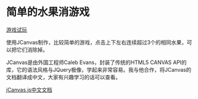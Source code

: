 # 简单的水果消游戏

[游戏试玩](http://vrbvillor.github.io/fruits/fruits.html)

使用JCanvas制作，比较简单的游戏，点击上下左右连续超过3个的相同水果，可以把它们消除掉。

JCanvas是由外国工程师Caleb Evans，封装了传统的HTML5 CANVAS API的库，它的语法风格与JQuery极像，学起来非常容易。我与他合作，将JCanvas的文档翻译成中文，大家有兴趣学习的话可以查看。

[jCanvas.js中文文档](https://github.com/caleb531/jcanvas-docs/wiki)